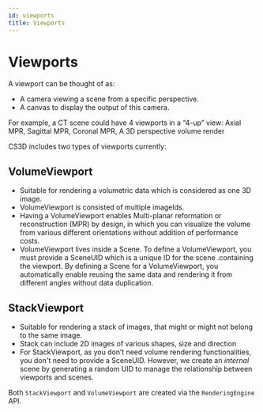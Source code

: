 ```yaml
---
id: viewports
title: Viewports
---
```



# Viewports

A viewport can be thought of as:

- A camera viewing a scene from a specific perspective.
- A canvas to display the output of this camera.

For example, a CT scene could have 4 viewports in a “4-up” view: Axial MPR, Sagittal MPR, Coronal MPR, A 3D perspective volume render

CS3D includes two types of viewports currently:

## VolumeViewport

- Suitable for rendering a volumetric data which is considered as one 3D image.
- VolumeViewport is consisted of multiple imageIds.
- Having a VolumeViewport enables Multi-planar reformation or reconstruction (MPR) by design, in which you can visualize the volume from various different orientations without addition of performance costs.
- VolumeViewport lives inside a Scene. To define a VolumeViewport, you must provide a SceneUID which is a unique ID for the scene .containing the viewport. By defining a Scene for a VolumeViewport, you automatically enable reusing the same data and rendering it from different angles without data duplication.


## StackViewport

- Suitable for rendering a stack of images, that might or might not belong to the same image.
- Stack can include 2D images of various shapes, size and direction
- For StackViewport, as you don’t need volume rendering functionalities, you don't need to provide a SceneUID. However, we create an *internal* scene by generating a random UID to manage the relationship between viewports and scenes.


Both `StackViewport` and `VolumeViewport` are created via the `RenderingEngine` API.
